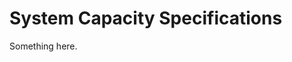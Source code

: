 [title]: # (System Capacity Specifications)
[tags]: # (XXX)
[priority]: # (5567)
# System Capacity Specifications
Something here.
